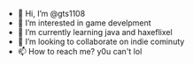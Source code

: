 - 👋 Hi, I’m @gts1108
- 👀 I’m interested in game develpment
- 🌱 I’m currently learning java and haxeflixel
- 💞️ I’m looking to collaborate on indie cominuty 
- 📫 How to reach me? y0u can't lol

<!---
gts1108/gts1108 is a ✨ special ✨ repository because its `README.md` (this file) appears on your GitHub profile.
You can click the Preview link to take a look at your changes.
--->
